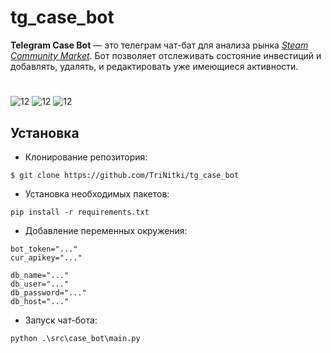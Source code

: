 # tg_case_bot
 __Telegram Case Bot__ — это телеграм чат-бат для анализа рынка [*Steam Community Market*](https://steamcommunity.com/market/). Бот позволяет отслеживать состояние инвестиций и добавлять, удалять, и редактировать уже имеющиеся активности.

#

![12](https://img.shields.io/github/pipenv/locked/python-version/TriNitki/tg_case_bot?logo=python) ![12](https://img.shields.io/github/pipenv/locked/dependency-version/TriNitki/tg_case_bot/pytelegrambotapi?label=Telebot&logo=telegram) ![12](https://img.shields.io/badge/PostgreSQL-15.2-red/?color=blue&logo=postgresql&logoColor=white)


## Установка

+ Клонирование репозитория: 
```
$ git clone https://github.com/TriNitki/tg_case_bot
```
+ Установка необходимых пакетов: 
```
pip install -r requirements.txt
```
+ Добавление переменных окружения:
```
bot_token="..."
cur_apikey="..."

db_name="..."
db_user="..."
db_password="..."
db_host="..."
```
+ Запуск чат-бота:
```
python .\src\case_bot\main.py
```
